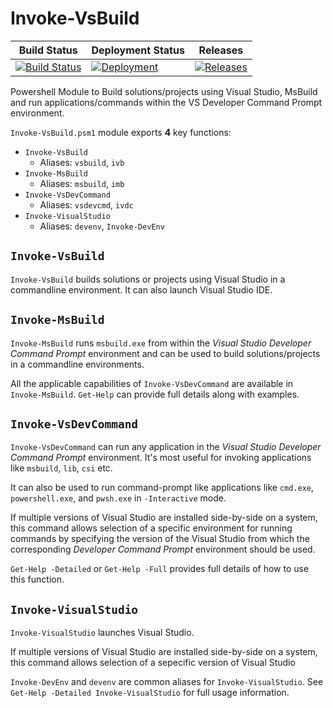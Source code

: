 # Invoke-VsBuild

| Build Status | Deployment Status | Releases |
| -------------| ----------------- | -------- |
| [![Build Status](https://dev.azure.com/vmad/GitHubBuilds/_apis/build/status/vatsan-madhavan.Invoke-VsBuild?branchName=master)](https://dev.azure.com/vmad/GitHubBuilds/_build/latest?definitionId=17&branchName=master) | [![Deployment](https://vsrm.dev.azure.com/vmad/_apis/public/Release/badge/d91b4f59-5416-420f-8bd7-8e4aee638122/1/1)](https://vsrm.dev.azure.com/vmad/_apis/public/Release/badge/d91b4f59-5416-420f-8bd7-8e4aee638122/1/1) | [![Releases](https://www.powershellgallery.com/Content/Images/Branding/psgallerylogo.svg)](https://www.powershellgallery.com/packages/Invoke-VsBuild) |


Powershell Module to Build solutions/projects using Visual Studio, MsBuild and run applications/commands within the VS Developer Command Prompt environment.

`Invoke-VsBuild.psm1` module exports **4** key functions:

- `Invoke-VsBuild`
  - Aliases: `vsbuild`, `ivb`
- `Invoke-MsBuild`
  - Aliases: `msbuild`, `imb`
- `Invoke-VsDevCommand`
  - Aliases: `vsdevcmd`, `ivdc`
- `Invoke-VisualStudio`
  - Aliases: `devenv`, `Invoke-DevEnv`

## `Invoke-VsBuild`

`Invoke-VsBuild` builds solutions or projects using Visual Studio in a commandline environment. It can also launch Visual Studio IDE.

## `Invoke-MsBuild`

`Invoke-MsBuild` runs `msbuild.exe` from within the *Visual Studio Developer Command Prompt* environment and can be used to build solutions/projects in a commandline environments.

All the applicable capabilities of `Invoke-VsDevCommand` are available in `Invoke-MsBuild`. `Get-Help` can provide full details along with examples.

## `Invoke-VsDevCommand`

`Invoke-VsDevCommand` can run any application in the *Visual Studio Developer Command Prompt* environment. It's most useful for invoking applications like `msbuild`, `lib`, `csi` etc.

It can also be used to run command-prompt like applications like `cmd.exe`, `powershell.exe`, and `pwsh.exe` in `-Interactive` mode.

If multiple versions of Visual Studio are installed side-by-side on a system, this command allows selection of a specific environment for running commands by specifying the version of the Visual Studio from which the corresponding *Developer Command Prompt* environment should be used.

`Get-Help -Detailed` or `Get-Help -Full` provides full details of how to use this function.

## `Invoke-VisualStudio`

`Invoke-VisualStudio` launches Visual Studio.

If multiple versions of Visual Studio are installed side-by-side on a system, this command allows selection of a sepecific version of Visual Studio

`Invoke-DevEnv` and `devenv` are common aliases for `Invoke-VisualStudio`. See `Get-Help -Detailed Invoke-VisualStudio` for full usage information.
